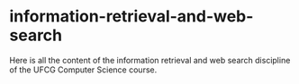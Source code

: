 # information-retrieval-and-web-search
Here is all the content of the information retrieval and web search discipline of the UFCG Computer Science course.
